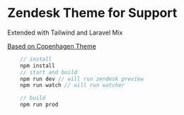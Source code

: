 # Zendesk Theme for Support
Extended with Tailwind and Laravel Mix

[Based on Copenhagen Theme](https://github.com/zendesk/copenhagen_theme/tree/master)


```js
    // install
    npm install
    // start and build
    npm run dev // will run zendesk preview
    npm run watch // will run watcher

    // build
    npm run prod
```


